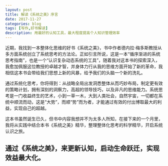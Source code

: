 ```yaml
---
layout: post
title: 解读《系统之美》序言
date: 2017-11-27
categories: blog
tags: [写作,好书解读]
description: 用最好的认知工具，最大程度提高个人知识管理效率
---
```


近期，我找到一本整体化思维的好书《系统之美》，书中作者德内拉·梅多斯教授从多方面系统创立了系统思考的方法论。正如引言所说，这是一本“循序渐进的系统思考指南”，也是一个“认识复杂动态系统的工具”，随着我对这本书的探索深入，我愈加佩服这位教授的卓越才智，并身体力行从我的思维方面开始了新的革命，我相信这本书会带给我们思想上新的风暴，给予我们的头脑一个新的洗礼。

通过系统化思考，你将得到：从战略全局出发洞悉整体从而巧妙布局，制定更有效的策略计划，拥有深刻的洞察力，高超的领导技巧，以及非凡的思维能力。系统思考是一门收益终生的艺术，小到一草一木，大到人类社会，自然宇宙，一切都在系统中顺流而动，这是“大势”，而顺“势”而为者，才能通过有效的付出博取最大的利益，实现自己的超越。

这本书虽然诞生已久，但书中内容我想并不为太多人所知，在接下来的一个月里，我将从实践中结合本书《系统之美》精华，整理整体化思考的科学精华，开启系统认识之旅。

通过《系统之美》，来更新认知，启动生命跃迁，实现效益最大化。
-------
<center>
    <p><png src="http://oxarmbdpg.bkt.clouddn.com/1%20%287%29.png" align="center"></p>
</center>
